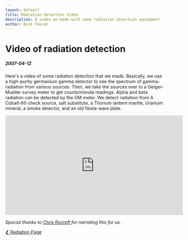 ```yaml
---
layout: default
title: Radiation Detection Video
description: A video we made with some radiation detection equipment
author: Nick Touran
---
```

<div class="row">
<div class="col-md-8" markdown="1">

# Video of radiation detection
##### 2007-04-12 

Here's a video of some radiation detection that we made. Basically, we use a
high-purity germanium gamma detector to see the spectrum of gamma-radiation
from various sources. Then, we take the sources over to a Geiger-Mueller survey
meter to get counts/minute readings. Alpha and beta radiation can be detected
by the GM meter. We detect radiation from A Cobalt-60 check source, salt
substitute, a Thorium lantern mantle, Uranium mineral, a smoke detector, and an
old fiesta-ware plate.   

<iframe width="560" height="315" src="https://www.youtube.com/embed/bOdYpDaFGQc" frameborder="0" allow="autoplay; encrypted-media" allowfullscreen></iframe>

*Special thanks to [Chris Rycroft](http://people.seas.harvard.edu/~chr/) for narrating this for us.*

 <a href="{% link radioactivity.md %}" class="btn btn-info" role="button">&#10094; Radiation Page</a>
